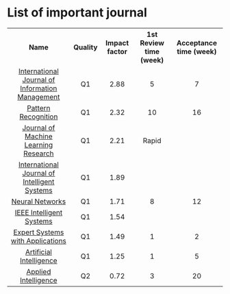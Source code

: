 # List of important journal 

<table style="text-align:center">
<tr>
    <th>Name</th>
    <th>Quality</th>
    <th>Impact factor</th>
    <th>1st Review time (week)</th>
    <th>Acceptance time (week)</th>
</tr>

<tr>
    <td><a href="https://www.journals.elsevier.com/international-journal-of-information-management/">International Journal of Information Management</a></td>
    <td>Q1</td>
    <td>2.88</td>
    <td>5</td>
    <td>7</td>

</tr>

<tr>
    <td><a href="https://www.journals.elsevier.com/pattern-recognition">Pattern Recognition</a></td>
    <td>Q1</td>
    <td>2.32</td>
    <td>10</td>
    <td>16</td>

</tr>

<tr>
    <td><a href="https://www.jmlr.org/">Journal of Machine Learning Research</a></td>
    <td>Q1</td>
    <td>2.21</td>
    <td>Rapid</td>
    <td></td>

</tr>

<tr>
    <td><a href="https://onlinelibrary.wiley.com/journal/1098111x">International Journal of Intelligent Systems</a></td>
    <td>Q1</td>
    <td>1.89</td>
    <td></td>
    <td></td>

</tr>


<tr>
    <td><a href="https://www.journals.elsevier.com/neural-networks">Neural Networks</a></td>
    <td>Q1</td>
    <td>1.71</td>
    <td>8</td>
    <td>12</td>

</tr>

<tr>
    <td><a href="https://ieeexplore.ieee.org/xpl/RecentIssue.jsp?punumber=9670">IEEE Intelligent Systems</a></td>
    <td>Q1</td>
    <td>1.54</td>
    <td></td>
    <td></td>

</tr>

<tr>
    <td><a href="https://www.journals.elsevier.com/expert-systems-with-applications">Expert Systems with Applications</a></td>
    <td>Q1</td>
    <td>1.49</td>
    <td>1</td>
    <td>2</td>

</tr>

<tr>
    <td><a href="https://www.journals.elsevier.com/artificial-intelligence/">Artificial Intelligence</a></td>
    <td>Q1</td>
    <td>1.25</td>
    <td>1</td>
    <td>5</td>

</tr>

<tr>
    <td><a href="https://www.springer.com/journal/10489">Applied Intelligence</a></td>
    <td>Q2</td>
    <td>0.72</td>
    <td>3</td>
    <td>20</td>

</tr>

</table>
